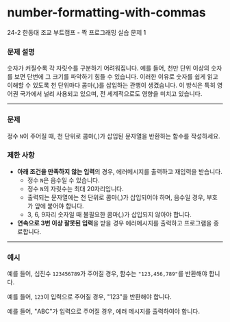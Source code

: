 # number-formatting-with-commas
24-2 한동대 조교 부트캠프 - 짝 프로그래밍 실습 문제 1

### 문제 설명

숫자가 커질수록 각 자릿수를 구분하기 어려워집니다. 예를 들어, 천만 단위 이상의 숫자를 보면 단번에 그 크기를 파악하기 힘들 수 있습니다. 이러한 이유로 숫자를 쉽게 읽고 이해할 수 있도록 천 단위마다 콤마(,)를 삽입하는 관행이 생겼습니다. 이 방식은 특히 영어권 국가에서 널리 사용되고 있으며, 전 세계적으로도 영향을 미치고 있습니다. 

---

### 문제

정수 `N`이 주어질 때, 천 단위로 콤마(,)가 삽입된 문자열을 반환하는 함수를 작성하세요.

### 제한 사항
- **아래 조건을 만족하지 않는 입력**의 경우, 에러메시지를 출력하고 재입력을 받습니다.
  - 정수 `N`은 음수일 수 있습니다.
  - 정수 `N`의 자릿수는 최대 20자리입니다.
  - 출력되는 문자열에는 천 단위로 콤마(,)가 삽입되어야 하며, 음수일 경우, 부호가 앞에 붙어야 합니다.
  - 3, 6, 9자리 숫자일 때 불필요한 콤마(,)가 삽입되지 않아야 합니다.
- **연속으로 3번 이상 잘못된 입력**을 받을 경우 에러메시지를 출력하고 프로그램을 종료합니다. 


---

### 예시 

예를 들어, 십진수 `123456789`가 주어질 경우, 함수는 `"123,456,789"`를 반환해야 합니다. 

예를 들어, `123`이 입력으로 주어질 경우, "123"을 반환해야 합니다.

예를 들어, "ABC"가 입력으로 주어질 경우, 에러 메시지를 출력하여야 합니다.
